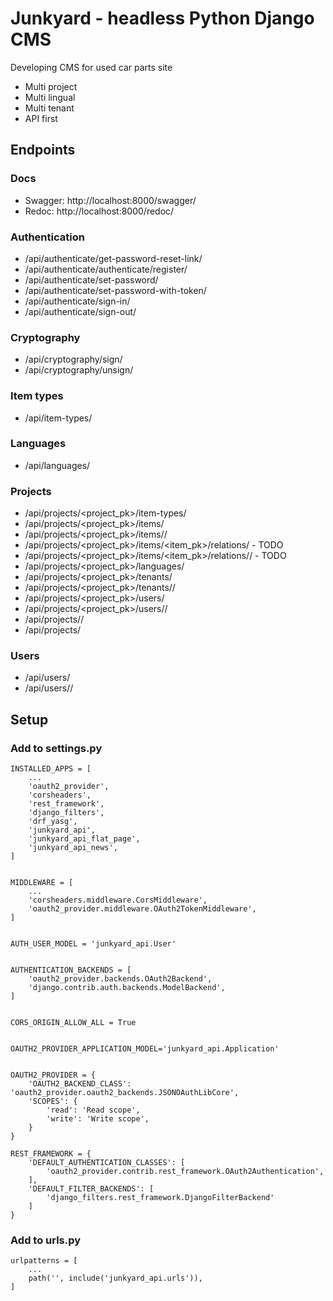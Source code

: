 # Junkyard - headless Python Django CMS

Developing CMS for used car parts site

- Multi project
- Multi lingual
- Multi tenant
- API first

## Endpoints

### Docs
- Swagger: http://localhost:8000/swagger/
- Redoc: http://localhost:8000/redoc/

### Authentication
- /api/authenticate/get-password-reset-link/
- /api/authenticate/authenticate/register/
- /api/authenticate/set-password/
- /api/authenticate/set-password-with-token/
- /api/authenticate/sign-in/
- /api/authenticate/sign-out/

### Cryptography
- /api/cryptography/sign/
- /api/cryptography/unsign/

### Item types
- /api/item-types/

### Languages
- /api/languages/

### Projects
- /api/projects/<project_pk>/item-types/
- /api/projects/<project_pk>/items/
- /api/projects/<project_pk>/items/<pk>/
- /api/projects/<project_pk>/items/<item_pk>/relations/ - TODO
- /api/projects/<project_pk>/items/<item_pk>/relations/<pk>/ - TODO
- /api/projects/<project_pk>/languages/
- /api/projects/<project_pk>/tenants/
- /api/projects/<project_pk>/tenants/<pk>/
- /api/projects/<project_pk>/users/
- /api/projects/<project_pk>/users/<pk>/
- /api/projects/<pk>/
- /api/projects/

### Users
- /api/users/
- /api/users/<pk>/


## Setup

### Add to settings.py

```
INSTALLED_APPS = [
    ...
    'oauth2_provider',
    'corsheaders',
    'rest_framework',
    'django_filters',
    'drf_yasg',
    'junkyard_api',
    'junkyard_api_flat_page',
    'junkyard_api_news',
]


MIDDLEWARE = [
    ...
    'corsheaders.middleware.CorsMiddleware',
    'oauth2_provider.middleware.OAuth2TokenMiddleware',
]


AUTH_USER_MODEL = 'junkyard_api.User'


AUTHENTICATION_BACKENDS = [
    'oauth2_provider.backends.OAuth2Backend',
    'django.contrib.auth.backends.ModelBackend',
]


CORS_ORIGIN_ALLOW_ALL = True


OAUTH2_PROVIDER_APPLICATION_MODEL='junkyard_api.Application'


OAUTH2_PROVIDER = {
    'OAUTH2_BACKEND_CLASS': 'oauth2_provider.oauth2_backends.JSONOAuthLibCore',
    'SCOPES': {
        'read': 'Read scope',
        'write': 'Write scope',
    }
}

REST_FRAMEWORK = {
    'DEFAULT_AUTHENTICATION_CLASSES': [
        'oauth2_provider.contrib.rest_framework.OAuth2Authentication',
    ],
    'DEFAULT_FILTER_BACKENDS': [
        'django_filters.rest_framework.DjangoFilterBackend'
    ]
}
```


### Add to urls.py


```
urlpatterns = [
    ...
    path('', include('junkyard_api.urls')),
]
```
